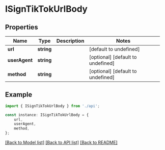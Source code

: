 # ISignTikTokUrlBody


## Properties

Name | Type | Description | Notes
------------ | ------------- | ------------- | -------------
**url** | **string** |  | [default to undefined]
**userAgent** | **string** |  | [optional] [default to undefined]
**method** | **string** |  | [optional] [default to undefined]

## Example

```typescript
import { ISignTikTokUrlBody } from './api';

const instance: ISignTikTokUrlBody = {
    url,
    userAgent,
    method,
};
```

[[Back to Model list]](../README.md#documentation-for-models) [[Back to API list]](../README.md#documentation-for-api-endpoints) [[Back to README]](../README.md)
